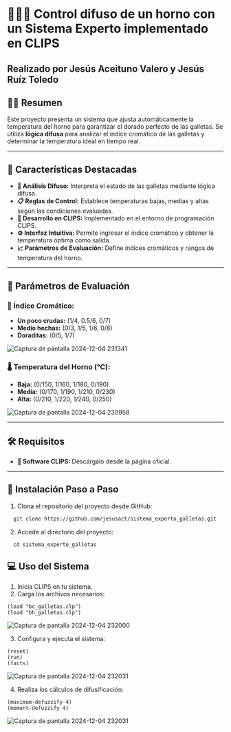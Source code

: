 # 👨🏻‍💻 Control difuso de un horno con un Sistema Experto implementado en CLIPS
Realizado por Jesús Aceituno Valero y Jesús Ruíz Toledo
---

## ✍🏻 Resumen  
Este proyecto presenta un sistema que ajusta automáticamente la temperatura del horno para garantizar el dorado perfecto de las galletas. Se utiliza **lógica difusa** para analizar el índice cromático de las galletas y determinar la temperatura ideal en tiempo real.  

---

## 🧾 Características Destacadas  
- **🧩 Análisis Difuso:** Interpreta el estado de las galletas mediante lógica difusa.  
- **📋 Reglas de Control:** Establece temperaturas bajas, medias y altas según las condiciones evaluadas.  
- **💾 Desarrollo en CLIPS:** Implementado en el entorno de programación CLIPS.  
- **⚙️ Interfaz Intuitiva:** Permite ingresar el índice cromático y obtener la temperatura óptima como salida.  
- **📈 Parámetros de Evaluación:** Define índices cromáticos y rangos de temperatura del horno.  

---

## 📌 Parámetros de Evaluación  
### 🎯 Índice Cromático:  
- **Un poco crudas:** (1/4, 0.5/6, 0/7)  
- **Medio hechas:** (0/3, 1/5, 1/6, 0/8)  
- **Doraditas:** (0/5, 1/7)

![Captura de pantalla 2024-12-04 231341](https://github.com/user-attachments/assets/ca6a07e6-d52f-419a-a719-5bad8c4393ec)


### 🌡️ Temperatura del Horno (°C):  
- **Baja:** (0/150, 1/160, 1/180, 0/190)  
- **Media:** (0/170, 1/190, 1/210, 0/230)  
- **Alta:** (0/210, 1/220, 1/240, 0/250)  

![Captura de pantalla 2024-12-04 230958](https://github.com/user-attachments/assets/49e70fb9-2c57-4b20-9bd1-d33cda8422a0)

---

## 🛠️ Requisitos  
- **🔧 Software CLIPS:** Descárgalo desde la página oficial.  

---

## 📂 Instalación Paso a Paso  
1. Clona el repositorio del proyecto desde GitHub:  
 ```bash  
   git clone https://github.com/jesusact/sistema_experto_galletas.git  
```
2. Accede al directorio del proyecto:
```
  cd sistema_experto_galletas
```

## 💻 Uso del Sistema
1. Inicia CLIPS en tu sistema.
2. Carga los archivos necesarios:
```
(load "bc_galletas.clp")
(load "bh_galletas.clp")  
```
![Captura de pantalla 2024-12-04 232000](https://github.com/user-attachments/assets/81992eee-2c28-4859-ae58-2c72189e53d7)

3. Configura y ejecuta el sistema:
```
(reset)  
(run)  
(facts)
```
![Captura de pantalla 2024-12-04 232031](https://github.com/user-attachments/assets/afebb156-7cc6-43f4-954b-4071a59c0184)

4. Realiza los cálculos de difusificación:
```
(maximum-defuzzify 4)  
(moment-defuzzify 4)
```
![Captura de pantalla 2024-12-04 232031](https://github.com/user-attachments/assets/c6cf4bfa-d2ae-4bb9-bfda-94595719fa2f)

  
